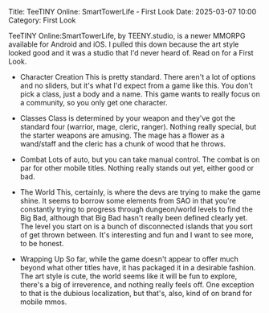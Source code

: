 Title: TeeTINY Online: SmartTowerLife - First Look
Date: 2025-03-07 10:00
Category: First Look

TeeTINY Online:SmartTowerLife, by TEENY.studio, is a newer MMORPG available for Android and iOS. I pulled this down because the art style looked good and it was a studio that I'd never heard of. Read on for a First Look.

* Character Creation
This is pretty standard. There aren't a lot of options and no sliders, but it's what I'd expect from a game like this. You don't pick a class, just a body and a name. This game wants to really focus on a community, so you only get one character.

* Classes
Class is determined by your weapon and they've got the standard four (warrior, mage, cleric, ranger). Nothing really special, but the starter weapons are amusing. The mage has a flower as a wand/staff and the cleric has a chunk of wood that he throws.

* Combat
Lots of auto, but you can take manual control. The combat is on par for other mobile titles. Nothing really stands out yet, either good or bad.

* The World
This, certainly, is where the devs are trying to make the game shine. It seems to borrow some elements from SAO in that you're constantly trying to progress through dungeon/world levels to find the Big Bad, although that Big Bad hasn't really been defined clearly yet. The level you start on is a bunch of disconnected islands that you sort of get thrown between. It's interesting and fun and I want to see more, to be honest.

* Wrapping Up
So far, while the game doesn't appear to offer much beyond what other titles have, it has packaged it in a desirable fashion. The art style is cute, the world seems like it will be fun to explore, there's a big of irreverence, and nothing really feels off. One exception to that is the dubious localization, but that's, also, kind of on brand for mobile mmos.
